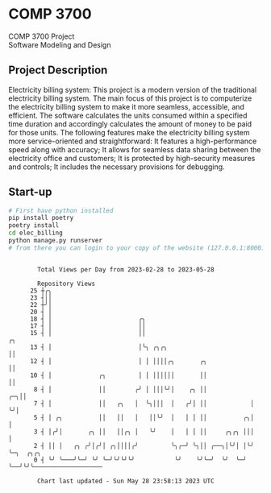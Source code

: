 # COMP 3700
COMP 3700 Project  
Software Modeling and Design
## Project Description
Electricity billing system: This project is a modern version of the traditional electricity billing system. The main focus of this project is to computerize the electricity billing system to make it more seamless, accessible, and efficient. The software calculates the units consumed within a specified time duration and accordingly calculates the amount of money to be paid for those units. The following features make the electricity billing system more service-oriented and straightforward: It features a high-performance speed along with accuracy; It allows for seamless data sharing between the electricity office and customers; It is protected by high-security measures and controls; It includes the necessary provisions for debugging.

## Start-up
```bash
# First have python installed
pip install poetry
poetry install
cd elec_billing
python manage.py runserver
# from there you can login to your copy of the website (127.0.0.1:8000), default creds are admin/admin
```

```

        Total Views per Day from 2023-02-28 to 2023-05-28

        Repository Views
      25 ┼╭╮
      23 ┤││
      22 ┼╯│
      20 ┤ │
      18 ┤ │                        ╭╮
      17 ┤ │                        ││
      15 ┤ │                        ││                                ╭╮
      13 ┤ │                        │╰╮ ╭╮╭╮                          ││
      12 ┤ │                        │ │ ││││╭╮       ╭╮               ││
      10 ┤ │             ╭╮         │ │ ││││││       ││               ││
       8 ┤ │             ││        ╭╯ │ │││╰╯│    ╭╮ ││            ╭─╮││
       7 ┤ │             ││   ╭╮   │  ╰╮│││  │   ╭╯│ ││            │ ╰╯│
       5 ┤ │ ╭╮          ││   ││   │   ││╰╯  │   │ │ ││          ╭╮│   │
       3 ┤ │╭╯│       ╭╮ ││   ││╭╮ │   ╰╯    │   │ │ ││     ╭╮╭╮ │││   │
       2 ┤ ││ │   ╭╮ ╭╯│╭╯│ ╭╮││││╭╯         ╰╮╭─╯ ╰╮││ ╭──╮│╰╯│ │╰╯   ╰─╮  ╭╮╭╮
       0 ┤ ╰╯ ╰───╯╰─╯ ╰╯ ╰─╯╰╯╰╯╰╯           ╰╯    ╰╯╰─╯  ╰╯  ╰─╯       ╰──╯╰╯╰───────────────────

        Chart last updated - Sun May 28 23:58:13 2023 UTC
        
```
